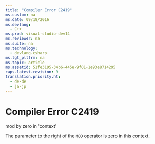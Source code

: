 ```yaml
---
title: "Compiler Error C2419"
ms.custom: na
ms.date: 09/18/2016
ms.devlang: 
  - C++
ms.prod: visual-studio-dev14
ms.reviewer: na
ms.suite: na
ms.technology: 
  - devlang-csharp
ms.tgt_pltfrm: na
ms.topic: article
ms.assetid: 51fe3195-34b6-445e-9f01-1e93e8714295
caps.latest.revision: 9
translation.priority.ht: 
  - de-de
  - ja-jp
---
```

# Compiler Error C2419
mod by zero in 'context'  
  
 The parameter to the right of the `MOD` operator is zero in this context.